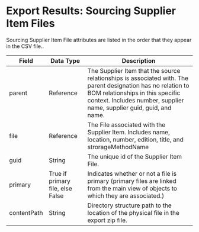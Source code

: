 # Export Results: Sourcing Supplier Item Files
Sourcing Supplier Item File attributes are listed in the order that they appear in the CSV file..


| Field  | Data Type  | Description  |
|  --- |  --- |  --- | 
| parent  | Reference  | The Supplier Item that the source relationships is associated with. The parent designation has no relation to BOM relationships in this specific context. Includes number, supplier name, supplier guid, guid, and name.  |
| file  | Reference  | The File associated with the Supplier Item. Includes name, location, number, edition, title, and strorageMethodName  |
| guid  | String  | The unique id of the Supplier Item File.  |
| primary  | True if primary file, else False  | Indicates whether or not a file is primary \(primary files are linked from the main view of objects to which they are associated.\)  |
| contentPath  | String  | Directory structure path to the location of the physical file in the export zip file.  |

